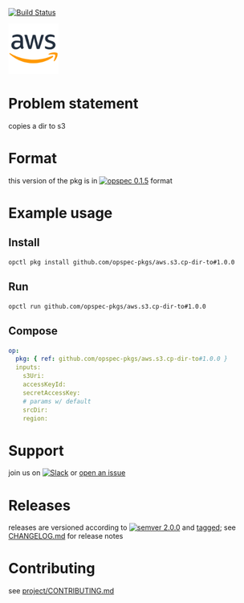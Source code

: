 [![Build Status](https://travis-ci.org/opspec-pkgs/aws.s3.cp-dir-to.svg?branch=master)](https://travis-ci.org/opspec-pkgs/aws.s3.cp-dir-to)

<img src="icon.svg" alt="icon" height="100px">

# Problem statement

copies a dir to s3

# Format

this version of the pkg is in [![opspec 0.1.5](https://img.shields.io/badge/opspec-0.1.5-brightgreen.svg?colorA=6b6b6b&colorB=fc16be)](https://opspec.io/0.1.5/packages.html) format

# Example usage

## Install

```shell
opctl pkg install github.com/opspec-pkgs/aws.s3.cp-dir-to#1.0.0
```

## Run

```
opctl run github.com/opspec-pkgs/aws.s3.cp-dir-to#1.0.0
```

## Compose

```yaml
op:
  pkg: { ref: github.com/opspec-pkgs/aws.s3.cp-dir-to#1.0.0 }
  inputs:
    s3Uri:
    accessKeyId:
    secretAccessKey:
    # params w/ default
    srcDir:
    region:
```

# Support

join us on
[![Slack](https://opspec-slackin.herokuapp.com/badge.svg)](https://opspec-slackin.herokuapp.com/)
or
[open an issue](https://github.com/opspec-pkgs/aws.s3.cp-dir-to/issues)

# Releases

releases are versioned according to
[![semver 2.0.0](https://img.shields.io/badge/semver-2.0.0-brightgreen.svg)](http://semver.org/spec/v2.0.0.html)
and [tagged](https://git-scm.com/book/en/v2/Git-Basics-Tagging); see
[CHANGELOG.md](CHANGELOG.md) for release notes

# Contributing

see
[project/CONTRIBUTING.md](https://github.com/opspec-pkgs/project/blob/master/CONTRIBUTING.md)

